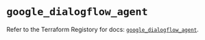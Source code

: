 # `google_dialogflow_agent`

Refer to the Terraform Registory for docs: [`google_dialogflow_agent`](https://registry.terraform.io/providers/hashicorp/google/4.84.0/docs/resources/dialogflow_agent).
